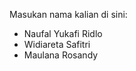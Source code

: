 Masukan nama kalian di sini:
<ul>
  <li>Naufal Yukafi Ridlo</li>
  <li>Widiareta Safitri</li>
  <li>Maulana Rosandy</li>
 </ul>
